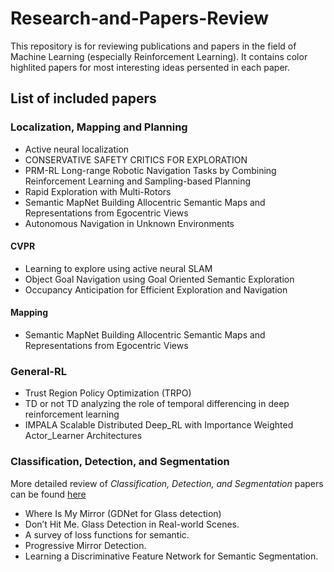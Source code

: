 # Research-and-Papers-Review

This repository is for reviewing publications and papers in the field of Machine Learning (especially Reinforcement Learning).
It contains color highlited papers for most interesting ideas persented in each paper.

## List of included papers
### **Localization, Mapping and Planning**

- Active neural localization
- CONSERVATIVE SAFETY CRITICS FOR EXPLORATION
- PRM-RL Long-range Robotic Navigation Tasks by Combining Reinforcement Learning and Sampling-based Planning
- Rapid Exploration with Multi-Rotors
- Semantic MapNet Building Allocentric Semantic Maps and Representations from Egocentric Views
- Autonomous Navigation in Unknown Environments
#### **CVPR**
- Learning to explore using active neural SLAM
- Object Goal Navigation using Goal Oriented Semantic Exploration
- Occupancy Anticipation for Efficient Exploration and Navigation
#### **Mapping**
- Semantic MapNet Building Allocentric Semantic Maps and Representations from Egocentric Views

### **General-RL**
- Trust Region Policy Optimization (TRPO)
- TD or not TD analyzing the role of temporal differencing in deep reinforcement learning
- IMPALA Scalable Distributed Deep_RL with Importance Weighted Actor_Learner Architectures

### **Classification, Detection, and Segmentation**
More detailed review of *Classification, Detection, and Segmentation* papers can be found [here](Reviewd%20Papers/Classification,%20Detection,%20and%20Segmentation/README.md) 
- Where Is My Mirror (GDNet for Glass detection)
- Don’t Hit Me. Glass Detection in Real-world Scenes.
- A survey of loss functions for semantic.
- Progressive Mirror Detection.
- Learning a Discriminative Feature Network for Semantic Segmentation.


